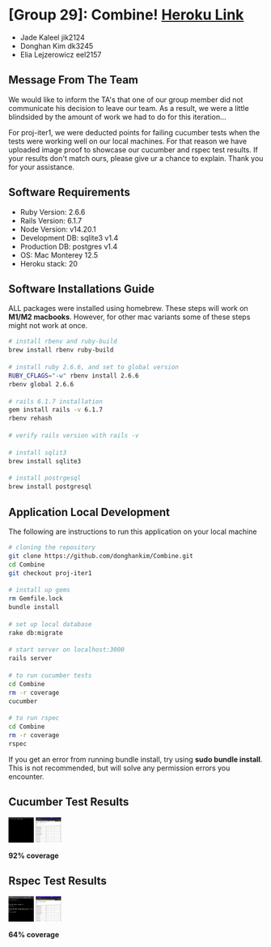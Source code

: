 # [Group 29]: Combine! [Heroku Link](https://group29-combine.herokuapp.com/)

* Jade Kaleel jik2124
* Donghan Kim dk3245
* Elia Lejzerowicz eel2157

## Message From The Team
We would like to inform the TA's that one of our group member did not communicate his decision to leave our team. As a result, we were a little blindsided by the amount of work we had to do for this iteration...

For proj-iter1, we were deducted points for failing cucumber tests when the tests were working well on our local machines. For that reason we have uploaded image proof to showcase our cucumber and rspec test results. If your results don't match ours, please give ur a chance to explain.
Thank you for your assistance.

## Software Requirements
* Ruby Version: 2.6.6
* Rails Version: 6.1.7
* Node Version: v14.20.1
* Development DB: sqlite3 v1.4
* Production DB: postgres v1.4
* OS: Mac Monterey 12.5
* Heroku stack: 20

## Software Installations Guide
ALL packages were installed using homebrew. These steps will work on **M1/M2 macbooks**. However, for other mac variants some of these steps might not work at once.

```sh
# install rbenv and ruby-build
brew install rbenv ruby-build

# install ruby 2.6.6, and set to global version
RUBY_CFLAGS="-w" rbenv install 2.6.6
rbenv global 2.6.6

# rails 6.1.7 installation
gem install rails -v 6.1.7
rbenv rehash

# verify rails version with rails -v

# install sqlit3
brew install sqlite3

# install postrgesql
brew install postgresql
```

## Application Local Development
The following are instructions to run this application on your local machine
```sh
# cloning the repository
git clone https://github.com/donghankim/Combine.git
cd Combine
git checkout proj-iter1

# install up gems
rm Gemfile.lock
bundle install

# set up local database
rake db:migrate

# start server on localhost:3000
rails server

# to run cucumber tests
cd Combine
rm -r coverage
cucumber

# to run rspec
cd Combine
rm -r coverage
rspec
```
If you get an error from running bundle install, try using **sudo bundle install**. This is not recommended, but will solve any permission errors you encounter.

## Cucumber Test Results
<img src="media/cucumber_res.gif" width="50" height="50" />
<img src="media/cucumber_coverage.png" width="50" height="50" />

**92% coverage**

## Rspec Test Results
<img src="media/rspec_res.png" width="50" height="50" />
<img src="media/rspec_coverage.png" width="50" height="50" />

**64% coverage**


